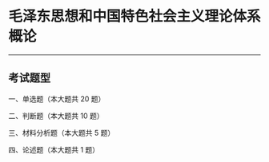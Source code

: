 <script setup>
import CourseInfo from '../../../.vitepress/components/CourseInfo.vue'
</script>

# 毛泽东思想和中国特色社会主义理论体系概论

---

<CourseInfo
  :credits="3.0"
  :hours="48"
  :year="2024"
  :breakdown="{
    '平时成绩': '?',
    '期中成绩': '10%',
    '期末成绩': '?'
  }"
  examType="考试类"
/>

## 考试题型

一、单选题（本大题共 20 题）

二、判断题（本大题共 10 题）

三、材料分析题（本大题共 5 题）

四、论述题（本大题共 1 题）

